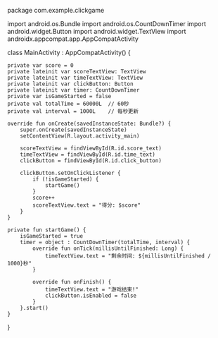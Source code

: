package com.example.clickgame

import android.os.Bundle
import android.os.CountDownTimer
import android.widget.Button
import android.widget.TextView
import androidx.appcompat.app.AppCompatActivity

class MainActivity : AppCompatActivity() {

    private var score = 0
    private lateinit var scoreTextView: TextView
    private lateinit var timeTextView: TextView
    private lateinit var clickButton: Button
    private lateinit var timer: CountDownTimer
    private var isGameStarted = false
    private val totalTime = 60000L  // 60秒
    private val interval = 1000L    // 每秒更新

    override fun onCreate(savedInstanceState: Bundle?) {
        super.onCreate(savedInstanceState)
        setContentView(R.layout.activity_main)

        scoreTextView = findViewById(R.id.score_text)
        timeTextView = findViewById(R.id.time_text)
        clickButton = findViewById(R.id.click_button)

        clickButton.setOnClickListener {
            if (!isGameStarted) {
                startGame()
            }
            score++
            scoreTextView.text = "得分: $score"
        }
    }

    private fun startGame() {
        isGameStarted = true
        timer = object : CountDownTimer(totalTime, interval) {
            override fun onTick(millisUntilFinished: Long) {
                timeTextView.text = "剩余时间: ${millisUntilFinished / 1000}秒"
            }

            override fun onFinish() {
                timeTextView.text = "游戏结束!"
                clickButton.isEnabled = false
            }
        }.start()
    }
}
